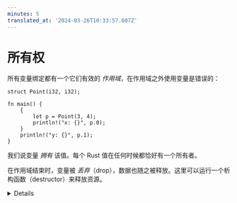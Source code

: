 ```yaml
---
minutes: 5
translated_at: '2024-03-26T10:33:57.607Z'
---
```


# 所有权

所有变量绑定都有一个它们有效的 _作用域_，在作用域之外使用变量是错误的：

<!-- mdbook-xgettext: skip -->

```rust,editable,compile_fail
struct Point(i32, i32);

fn main() {
    {
        let p = Point(3, 4);
        println!("x: {}", p.0);
    }
    println!("y: {}", p.1);
}
```

我们说变量 _拥有_ 该值。每个 Rust 值在任何时候都恰好有一个所有者。

在作用域结束时，变量被 _丢弃_（drop），数据也随之被释放。这里可以运行一个析构函数（destructor）来释放资源。

<details>

熟悉垃圾回收（garbage-collection）实现的学生会知道，垃圾收集器从一组“根”（roots）开始来查找所有可达的内存。
Rust 的“单一所有者”原则是一个类似的概念。

</details>
